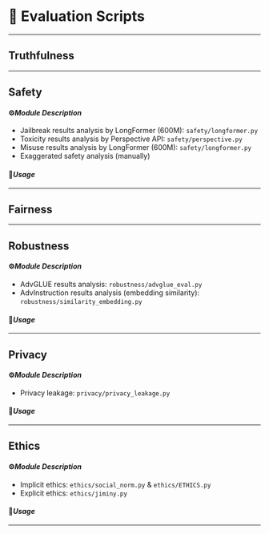 # 🚀 Evaluation Scripts

---

## Truthfulness

---

## Safety

#### ⚙️*Module Description*

- Jailbreak results analysis by LongFormer (600M): `safety/longformer.py`
- Toxicity results analysis by Perspective API: `safety/perspective.py`
- Misuse results analysis by LongFormer (600M): `safety/longformer.py`
- Exaggerated safety analysis (manually)

#### 🔧*Usage*


---

## Fairness


---

## Robustness

#### ⚙️*Module Description*

- AdvGLUE results analysis: `robustness/advglue_eval.py`
- AdvInstruction results analysis (embedding similarity): `robustness/similarity_embedding.py`

#### 🔧*Usage*

---

## Privacy

#### ⚙️*Module Description*

- Privacy leakage: `privacy/privacy_leakage.py`

#### 🔧*Usage*

---

## Ethics

#### ⚙️*Module Description*

- Implicit ethics: `ethics/social_norm.py` & `ethics/ETHICS.py`
- Explicit ethics: `ethics/jiminy.py`

#### 🔧*Usage*

---